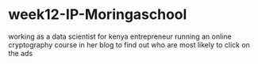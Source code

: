 # week12-IP-Moringaschool

working as a data scientist for kenya entrepreneur running an online cryptography course in her blog to find out who  are most likely to click on  the ads 
